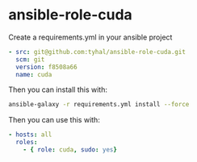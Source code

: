 # ansible-role-cuda

Create a requirements.yml in your ansible project

```yaml
- src: git@github.com:tyhal/ansible-role-cuda.git
  scm: git
  version: f8508a66
  name: cuda
```

Then you can install this with:

```bash
ansible-galaxy -r requirements.yml install --force
```

Then you can use this with:
```yaml
- hosts: all
  roles:
    - { role: cuda, sudo: yes}
```

